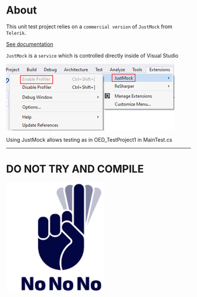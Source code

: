 ﻿# About


This unit test project relies on a `commercial version` of `JustMock` from `Telerik`.

[See documentation](https://docs.telerik.com/devtools/justmock/getting-started/api-basics/system-api)

`JustMock` is a `service` which is controlled directly inside of Visual Studio

![img](assets/profiler.png)

Using JustMock allows testing as in OED_TestProject1 in MainTest.cs

---
# DO NOT TRY AND COMPILE

![img](assets/NoNo.png)